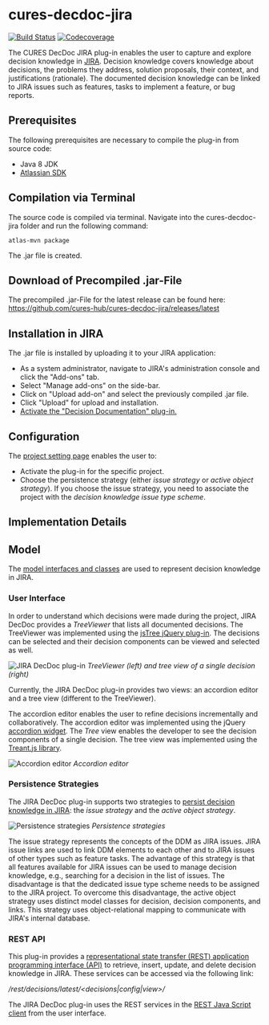 # cures-decdoc-jira

[![Build Status](https://travis-ci.org/cures-hub/cures-decdoc-jira.svg?branch=master)](https://travis-ci.org/cures-hub/cures-decdoc-jira)
[![Codecoverage](https://codecov.io/gh/cures-hub/cures-decdoc-jira/branch/master/graph/badge.svg)](https://codecov.io/gh/cures-hub/cures-decdoc-jira/branch/master)

The CURES DecDoc JIRA plug-in enables the user to capture and explore decision knowledge in [JIRA](https://de.atlassian.com/software/jira).
Decision knowledge covers knowledge about decisions, the problems they address, solution proposals, their context, and justifications (rationale). The documented decision knowledge can be linked to JIRA issues such as features, tasks to implement a feature, or bug reports.

## Prerequisites
The following prerequisites are necessary to compile the plug-in from source code:
- Java 8 JDK
- [Atlassian SDK](https://developer.atlassian.com/docs/getting-started/set-up-the-atlassian-plugin-sdk-and-build-a-project)

## Compilation via Terminal
The source code is compiled via terminal.
Navigate into the cures-decdoc-jira folder and run the following command:
```
atlas-mvn package
```
The .jar file is created.

## Download of Precompiled .jar-File
The precompiled .jar-File for the latest release can be found here: https://github.com/cures-hub/cures-decdoc-jira/releases/latest

## Installation in JIRA
The .jar file is installed by uploading it to your JIRA application:
- As a system administrator, navigate to JIRA's administration console and click the "Add-ons" tab.
- Select "Manage add-ons" on the side-bar.
- Click on "Upload add-on" and select the previously compiled .jar file.
- Click "Upload" for upload and installation.
- [Activate the "Decision Documentation" plug-in.](https://github.com/cures-hub/cures-decdoc-jira/blob/master/doc/installed_plugin.png)

## Configuration
The [project setting page](https://github.com/cures-hub/cures-decdoc-jira/raw/master/doc/config_plugin.png) enables the user to:
- Activate the plug-in for the specific project.
- Choose the persistence strategy (either *issue strategy* or *active object strategy*). If you choose the issue strategy, you need to associate the project with the *decision knowledge issue type scheme*.

## Implementation Details

## Model
The [model interfaces and classes](https://github.com/cures-hub/cures-decdoc-jira/tree/master/src/main/java/de/uhd/ifi/se/decision/documentation/jira/model) are used to represent decision knowledge in JIRA.

### User Interface

In order to understand which decisions were made during the project, JIRA DecDoc provides a *TreeViewer* that lists all documented decisions.
The TreeViewer was implemented using the [jsTree jQuery plug-in](https://www.jstree.com).
The decisions can be selected and their decision components can be viewed and selected as well.

![JIRA DecDoc plug-in](https://github.com/cures-hub/cures-decdoc-jira/raw/master/doc/example_treant_radargrammetry.png)
*TreeViewer (left) and tree view of a single decision (right)*

Currently, the JIRA DecDoc plug-in provides two views: an accordion editor and a tree view (different to the TreeViewer).

The accordion editor enables the user to refine decisions incrementally and collaboratively.
The accordion editor was implemented using the jQuery [accordion widget](https://jqueryui.com/accordion).
The *Tree* view enables the developer to see the decision components of a single decision.
The tree view was implemented using the [Treant.js library](http://fperucic.github.io/treant-js).

![Accordion editor](https://github.com/cures-hub/cures-decdoc-jira/raw/master/doc/example_editor_radargrammetry.png)
*Accordion editor*

### Persistence Strategies
The JIRA DecDoc plug-in supports two strategies to [persist decision knowledge in JIRA](https://github.com/cures-hub/cures-decdoc-jira/tree/master/src/main/java/de/uhd/ifi/se/decision/documentation/jira/persistence): the *issue strategy* and the *active object strategy*.

![Persistence strategies](https://github.com/cures-hub/cures-decdoc-jira/raw/master/doc/decision_storage_strategies.png)
*Persistence strategies*

The issue strategy represents the concepts of the DDM as JIRA issues.
JIRA issue links are used to link DDM elements to each other and to JIRA issues of other types such as feature tasks.
The advantage of this strategy is that all features available for JIRA issues can be used to manage decision knowledge, e.g., searching for a decision in the list of issues.
The disadvantage is that the dedicated issue type scheme needs to be assigned to the JIRA project.
To overcome this disadvantage, the active object strategy uses distinct model classes for decision, decision components, and links.
This strategy uses object-relational mapping to communicate with JIRA's internal database.

### REST API
This plug-in provides a [representational state transfer (REST) application programming interface (API)](https://github.com/cures-hub/cures-decdoc-jira/tree/master/src/main/java/de/uhd/ifi/se/decision/documentation/jira/rest) to retrieve, insert, update, and delete decision knowledge in JIRA.
These services can be accessed via the following link:

*<JIRA base URL>/rest/decisions/latest/<decisions|config|view>/<REST service>*

The JIRA DecDoc plug-in uses the REST services in the [REST Java Script client](https://github.com/cures-hub/cures-decdoc-jira/blob/master/src/main/resources/js/controller/decdoc.rest.client.js) from the user interface.